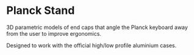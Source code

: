 # Planck Stand

3D parametric models of end caps that angle the Planck keyboard away from the
user to improve ergonomics.

Designed to work with the official high/low profile aluminium cases.
